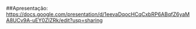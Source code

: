 ##Apresentação: https://docs.google.com/presentation/d/1eevaDqocHCqCxbRP6ABqfZ6yaMA8UCv9A-uEY0ZIZRk/edit?usp=sharing
